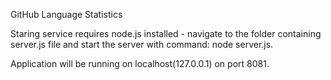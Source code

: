 GitHub Language Statistics

Staring service requires node.js installed - navigate to the folder containing server.js file and start the server with command: node server.js.

Application will be running on localhost(127.0.0.1) on port 8081.